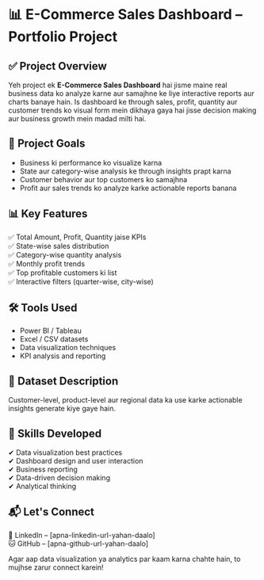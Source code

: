 # 📊 E-Commerce Sales Dashboard – Portfolio Project

## ✅ Project Overview  
Yeh project ek **E-Commerce Sales Dashboard** hai jisme maine real business data ko analyze karne aur samajhne ke liye interactive reports aur charts banaye hain. Is dashboard ke through sales, profit, quantity aur customer trends ko visual form mein dikhaya gaya hai jisse decision making aur business growth mein madad milti hai.

## 🎯 Project Goals  
- Business ki performance ko visualize karna  
- State aur category-wise analysis ke through insights prapt karna  
- Customer behavior aur top customers ko samajhna  
- Profit aur sales trends ko analyze karke actionable reports banana  

## 📊 Key Features  
✅ Total Amount, Profit, Quantity jaise KPIs  
✅ State-wise sales distribution  
✅ Category-wise quantity analysis  
✅ Monthly profit trends  
✅ Top profitable customers ki list  
✅ Interactive filters (quarter-wise, city-wise)  

## 🛠 Tools Used  
- Power BI / Tableau  
- Excel / CSV datasets  
- Data visualization techniques  
- KPI analysis and reporting  

## 📂 Dataset Description  
Customer-level, product-level aur regional data ka use karke actionable insights generate kiye gaye hain.

## 🚀 Skills Developed  
✔ Data visualization best practices  
✔ Dashboard design and user interaction  
✔ Business reporting  
✔ Data-driven decision making  
✔ Analytical thinking  

## 📬 Let's Connect  
🔗 LinkedIn – [apna-linkedin-url-yahan-daalo]  
🐱 GitHub – [apna-github-url-yahan-daalo]

Agar aap data visualization ya analytics par kaam karna chahte hain, to mujhse zarur connect karein!
